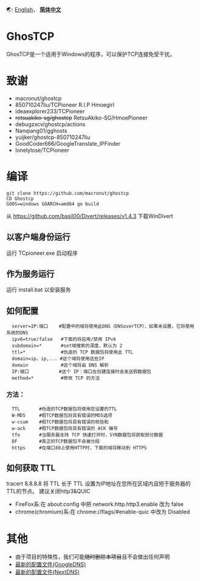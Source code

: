 🌏: [English](https://github.com/jonm58/ghostcp/blob/master/README.md)，
[**简体中文**](https://github.com/jonm58/ghostcp/blob/master/README.zh-cn.md)

# GhosTCP
GhosTCP是一个适用于Windows的程序，可以保护TCP连接免受干扰。 

# 致谢
 - macronut/ghostcp
 - 850710247liu/TCPioneer R.I.P Hmoegirl
 - ideaexplorer233/TCPioneer
 - ~~retsuakiko-sg/ghostcp~~ RetsuAkiko-SG/HmoePioneer
 - debugzxcv/ghostcp/actions
 - Nanqiang01/gghosts
 - yuijker/ghostcp-850710247liu
 - GoodCoder666/GoogleTranslate_IPFinder
 - lonelylose/TCPioneer

# 编译
```
git clone https://github.com/macronut/ghostcp
CD Ghostcp
GOOS=windows GOARCH=amd64 go build
```
从 https://github.com/basil00/Divert/releases/v1.4.3 下载WinDivert

## 以客户端身份运行
运行 TCpioneer.exe 启动程序
## 作为服务运行
运行 install.bat 以安装服务

## 如何配置
```
  server=IP:端口    #配置中的域将使用此DNS（DNSoverTCP），如果未设置，它将使用系统的DNS
  ipv6=true/false   #下面的将启用/禁用 IPv6
  subdomain=*       #set域搜索的深度，默认为 2
  ttl=*             #伪造的 TCP 数据包将使用此 TTL
  domain=ip，ip,... #这个域将使用这些IP
  domain            #这个域将由 DNS 解析
  IP:端口           #这个 IP：端口在创建连接时会发送假数据包
  method=*          #修改 TCP 的方法
  ```
### 方法：
```
  TTL       #伪造的TCP数据包将使用您设置的TTL
  W-MD5     #假TCP数据包将具有错误的MD5选项
  w-csum    #假TCP数据包将具有错误的校验和
  w-ack     #假TCP数据包将具有错误的 ACK 编号
  tfo       #当服务器支持 TCP 快速打开时，SYN数据包将获取部分数据
  DF        #真正的TCP数据包不会被分段
  https     #在端口80上使用HTTP时，下面的域将移动到 HTTPS
```
## 如何获取 TTL
tracert 8.8.8.8
将 TTL 长于 TTL 设置为IP地址在您所在区域内且短于服务器的TTL的节点。
建议关闭http3&QUIC

 - FireFox系:在 about:config 中把 network.http.http3.enable 改为	false
 - chrome(chromium)系:在 chrome://flags/#enable-quic 中改为 Disabled

# 其他
- 由于项目的特殊性，我们可能~~随时删除本项目~~且不会做出任何声明
- [最新的配置文件(GoogleDNS)](https://github.com/jonm58/ghostcp/blob/master/%E5%8F%91%E8%A1%8C%E7%89%88/default.conf(Google_DNS))
- [最新的配置文件(NextDNS)](https://github.com/jonm58/ghostcp/blob/master/%E5%8F%91%E8%A1%8C%E7%89%88/default.conf(NextDNS))
